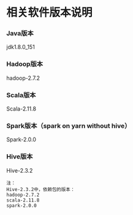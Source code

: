 相关软件版本说明
=================================================================================
### Java版本
jdk1.8.0_151

### Hadoop版本
hadoop-2.7.2

### Scala版本
Scala-2.11.8

### Spark版本（spark on yarn without hive）
Spark-2.0.0

### Hive版本
Hive-2.3.2
```
注：
Hive-2.3.2中，依赖包的版本：
hadoop-2.7.2
scala-2.11.8
spark-2.0.0
```
